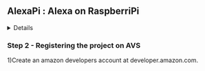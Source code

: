## AlexaPi : Alexa on RaspberriPi ##

<details>
  <h2><summary>Step 1 - Setting up the pi</summary></h2>
  <br />
  1) Copy the contents of the setup folder onto your desktop <br />
  2) Install etcher into your pc <br />
  3) Burn Raspian.img to the given sd card using etcher <br />
  4) insert the sd card into the raspberry pi <br />
  5) Poweron the rpi <br />
  </details>
  
### Step 2 - Registering the project on AVS ###

  1)Create an amazon developers account at developer.amazon.com.




